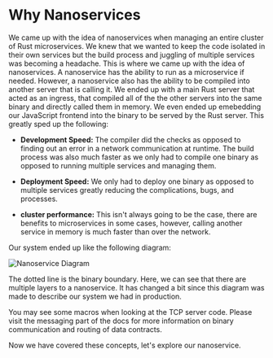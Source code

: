 # Why Nanoservices

We came up with the idea of nanoservices when managing an entire cluster of Rust microservices. We knew that we wanted to keep the code isolated in their
own services but the build process and juggling of multiple services was becoming a headache. This is where we came up with the idea of nanoservices.
A nanoservice has the ability to run as a microservice if needed. However, a nanoservice also has the ability to be compiled into another server that is
calling it. We ended up with a main Rust server that acted as an ingress, that compiled all of the the other servers into the same binary and directly called
them in memory. We even ended up emebedding our JavaScript frontend into the binary to be served by the Rust server. This greatly sped up the following:

- **Development Speed:** The compiler did the checks as opposed to finding out an error in a network communication at runtime. The build process was also
much faster as we only had to compile one binary as opposed to running multiple services and managing them.

- **Deployment Speed:** We only had to deploy one binary as opposed to multiple services greatly reducing the complications, bugs, and processes.

- **cluster performance:** This isn't always going to be the case, there are benefits to microservices in some cases, however, calling another service
in memory is much faster than over the network.

Our system ended up like the following diagram:

![Nanoservice Diagram](/img/nanoservices_diagram.png)

The dotted line is the binary boundary. Here, we can see that there are multiple layers to a nanoservice. It has changed a bit since this diagram was made
to describe our system we had in production. 

You may see some macros when looking at the TCP server code. Please visit the messaging part of the docs for more information on binary communication
and routing of data contracts.

Now we have covered these concepts, let's explore our nanoservice.
